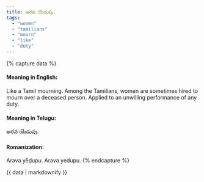 ```yaml
---
title: అరవ యేడుపు.
tags:
  - "women"
  - "tamilians"
  - "mourn"
  - "like"
  - "duty"
---
```


{% capture data %}
#### Meaning in English:
Like a Tamil mourning.
Among the Tamilians, women are sometimes hired to mourn over a deceased person.
Applied to an unwilling performance of any duty.

#### Meaning in Telugu:
అరవ యేడుపు.

#### Romanization:
Arava yēḍupu.
Arava yedupu.
{% endcapture %}

{{ data | markdownify }}

